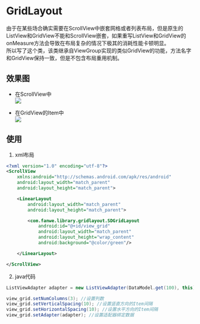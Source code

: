 # GridLayout
由于在某些场合确实需要在ScrollView中嵌套网格或者列表布局，但是原生的ListView和GridView不能和ScrollView嵌套，如果重写ListView和GridView的onMeasure方法会导致在布局复杂的情况下极其的消耗性能卡顿明显。<br>
所以写了这个类，该类继承自ViewGroup实现的类似GridView的功能，方法名字和GridView保持一致，但是不包含布局重用机制。

## 效果图
* 在ScrollView中<br>
![](http://thumbsnap.com/s/zX46puTZ.png?0717)

* 在GridView的Item中<br>
![](http://thumbsnap.com/s/0TwOIbYZ.png?0717)

## 使用
1. xml布局
```xml
<?xml version="1.0" encoding="utf-8"?>
<ScrollView
    xmlns:android="http://schemas.android.com/apk/res/android"
    android:layout_width="match_parent"
    android:layout_height="match_parent">

    <LinearLayout
        android:layout_width="match_parent"
        android:layout_height="match_parent">

        <com.fanwe.library.gridlayout.SDGridLayout
            android:id="@+id/view_grid"
            android:layout_width="match_parent"
            android:layout_height="wrap_content"
            android:background="@color/green"/>

    </LinearLayout>

</ScrollView>
```
2. java代码
```java
ListViewAdapter adapter = new ListViewAdapter(DataModel.get(100), this);

view_grid.setNumColumns(3); //设置列数
view_grid.setVerticalSpacing(10); //设置竖直方向的Item间隔
view_grid.setHorizontalSpacing(10); //设置水平方向的Item间隔
view_grid.setAdapter(adapter); //设置适配器绑定数据
```
